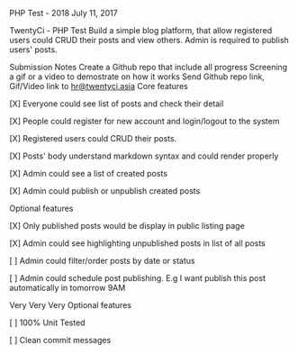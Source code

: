PHP Test - 2018
July 11, 2017

TwentyCi - PHP Test
Build a simple blog platform, that allow registered users could CRUD their posts and view others. Admin is required to publish users' posts.

Submission Notes
Create a Github repo that include all progress
Screening a gif or a video to demostrate on how it works
Send Github repo link, Gif/Video link to hr@twentyci.asia
Core features

[X] Everyone could see list of posts and check their detail

[X] People could register for new account and login/logout to the system

[X] Registered users could CRUD their posts.

[X] Posts' body understand markdown syntax and could render properly

[X] Admin could see a list of created posts

[X] Admin could publish or unpublish created posts

Optional features

[X] Only published posts would be display in public listing page

[X] Admin could see highlighting unpublished posts in list of all posts

[ ] Admin could filter/order posts by date or status

[ ] Admin could schedule post publishing. E.g I want publish this post automatically in tomorrow 9AM

Very Very Very Optional features

[ ] 100% Unit Tested

[ ] Clean commit messages
